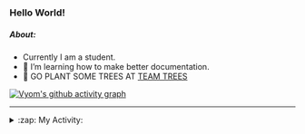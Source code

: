 ### Hello World!

##### About:
- Currently I am a student.
- 🌱 I’m learning how to make better documentation.
- 🌱 GO PLANT SOME TREES AT [TEAM TREES](https://teamtrees.org/)

[![Vyom's github activity graph](https://activity-graph.herokuapp.com/graph?username=Vyvy-vi)](https://github.com/ashutosh00710/github-readme-activity-graph)

---
<details>
  <summary>:zap: My Activity:</summary>
  
<!--START_SECTION:waka-->
![Code Time](http://img.shields.io/badge/Code%20Time-877%20hrs%2044%20mins-blue)

**I'm a Night 🦉** 

```text
🌞 Morning    94 commits     ██░░░░░░░░░░░░░░░░░░░░░░░   10.41% 
🌆 Daytime    230 commits    ██████░░░░░░░░░░░░░░░░░░░   25.47% 
🌃 Evening    297 commits    ████████░░░░░░░░░░░░░░░░░   32.89% 
🌙 Night      282 commits    ███████░░░░░░░░░░░░░░░░░░   31.23%

```
📅 **I'm Most Productive on Sunday** 

```text
Monday       123 commits    ███░░░░░░░░░░░░░░░░░░░░░░   13.62% 
Tuesday      134 commits    ███░░░░░░░░░░░░░░░░░░░░░░   14.84% 
Wednesday    107 commits    ███░░░░░░░░░░░░░░░░░░░░░░   11.85% 
Thursday     114 commits    ███░░░░░░░░░░░░░░░░░░░░░░   12.62% 
Friday       123 commits    ███░░░░░░░░░░░░░░░░░░░░░░   13.62% 
Saturday     87 commits     ██░░░░░░░░░░░░░░░░░░░░░░░   9.63% 
Sunday       215 commits    ██████░░░░░░░░░░░░░░░░░░░   23.81%

```


📊 **This Week I Spent My Time On** 

```text
🔥 Editors: 
VS Code                  6 hrs 27 mins       █████████████████████████   100.0%

🐱‍💻 Projects: 
CSF                      6 hrs 22 mins       ████████████████████████░   98.86% 
file-utils               4 mins              ░░░░░░░░░░░░░░░░░░░░░░░░░   1.14%

```


 Last Updated on 09/09/2022 13:18:25 UTC
<!--END_SECTION:waka-->
</details>
